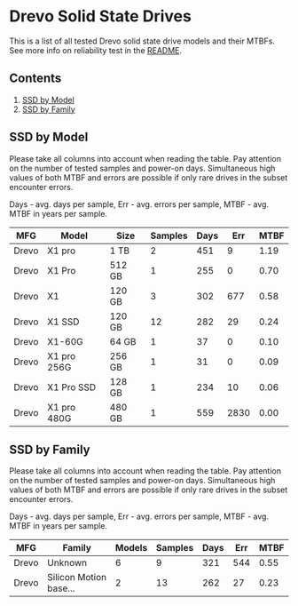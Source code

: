 Drevo Solid State Drives
========================

This is a list of all tested Drevo solid state drive models and their MTBFs. See
more info on reliability test in the [README](https://github.com/linuxhw/SMART).

Contents
--------

1. [ SSD by Model  ](#ssd-by-model)
2. [ SSD by Family ](#ssd-by-family)

SSD by Model
------------

Please take all columns into account when reading the table. Pay attention on the
number of tested samples and power-on days. Simultaneous high values of both MTBF
and errors are possible if only rare drives in the subset encounter errors.

Days - avg. days per sample,
Err  - avg. errors per sample,
MTBF - avg. MTBF in years per sample.

| MFG       | Model              | Size   | Samples | Days  | Err   | MTBF |
|-----------|--------------------|--------|---------|-------|-------|------|
| Drevo     | X1 pro             | 1 TB   | 2       | 451   | 9     | 1.19   |
| Drevo     | X1 Pro             | 512 GB | 1       | 255   | 0     | 0.70   |
| Drevo     | X1                 | 120 GB | 3       | 302   | 677   | 0.58   |
| Drevo     | X1 SSD             | 120 GB | 12      | 282   | 29    | 0.24   |
| Drevo     | X1-60G             | 64 GB  | 1       | 37    | 0     | 0.10   |
| Drevo     | X1 pro 256G        | 256 GB | 1       | 31    | 0     | 0.09   |
| Drevo     | X1 Pro SSD         | 128 GB | 1       | 234   | 10    | 0.06   |
| Drevo     | X1 pro 480G        | 480 GB | 1       | 559   | 2830  | 0.00   |

SSD by Family
-------------

Please take all columns into account when reading the table. Pay attention on the
number of tested samples and power-on days. Simultaneous high values of both MTBF
and errors are possible if only rare drives in the subset encounter errors.

Days - avg. days per sample,
Err  - avg. errors per sample,
MTBF - avg. MTBF in years per sample.

| MFG       | Family                 | Models | Samples | Days  | Err   | MTBF |
|-----------|------------------------|--------|---------|-------|-------|------|
| Drevo     | Unknown                | 6      | 9       | 321   | 544   | 0.55   |
| Drevo     | Silicon Motion base... | 2      | 13      | 262   | 27    | 0.23   |
